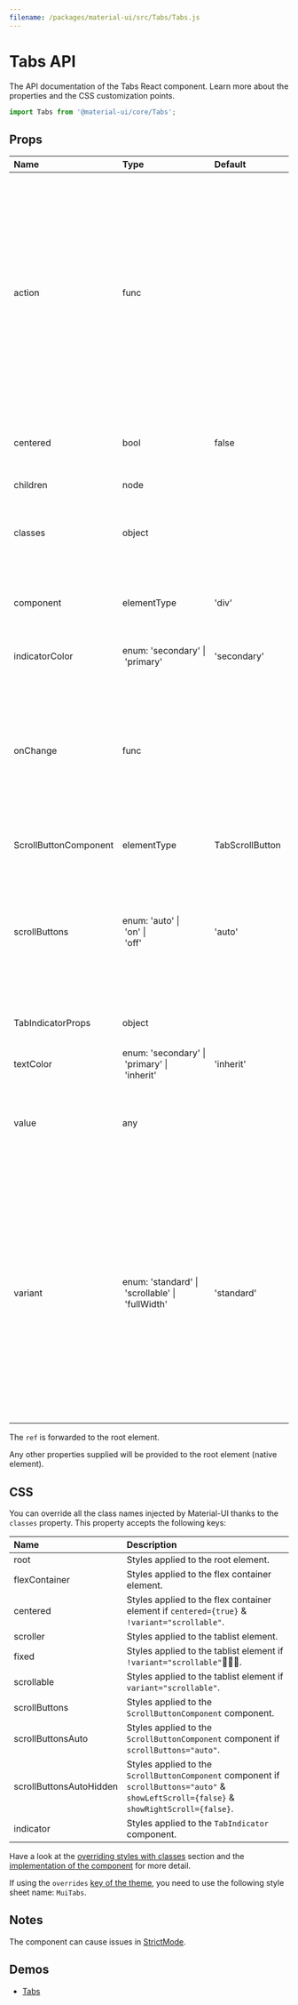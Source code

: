 ```yaml
---
filename: /packages/material-ui/src/Tabs/Tabs.js
---
```


<!--- This documentation is automatically generated, do not try to edit it. -->

# Tabs API

<p class="description">The API documentation of the Tabs React component. Learn more about the properties and the CSS customization points.</p>

```js
import Tabs from '@material-ui/core/Tabs';
```



## Props

| Name | Type | Default | Description |
|:-----|:-----|:--------|:------------|
| <span class="prop-name">action</span> | <span class="prop-type">func</span> |  | Callback fired when the component mounts. This is useful when you want to trigger an action programmatically. It currently only supports `updateIndicator()` action.<br><br>**Signature:**<br>`function(actions: object) => void`<br>*actions:* This object contains all possible actions that can be triggered programmatically. |
| <span class="prop-name">centered</span> | <span class="prop-type">bool</span> | <span class="prop-default">false</span> | If `true`, the tabs will be centered. This property is intended for large views. |
| <span class="prop-name">children</span> | <span class="prop-type">node</span> |  | The content of the component. |
| <span class="prop-name">classes</span> | <span class="prop-type">object</span> |  | Override or extend the styles applied to the component. See [CSS API](#css) below for more details. |
| <span class="prop-name">component</span> | <span class="prop-type">elementType</span> | <span class="prop-default">'div'</span> | The component used for the root node. Either a string to use a DOM element or a component. |
| <span class="prop-name">indicatorColor</span> | <span class="prop-type">enum:&nbsp;'secondary'&nbsp;&#124;<br>&nbsp;'primary'<br></span> | <span class="prop-default">'secondary'</span> | Determines the color of the indicator. |
| <span class="prop-name">onChange</span> | <span class="prop-type">func</span> |  | Callback fired when the value changes.<br><br>**Signature:**<br>`function(event: object, value: any) => void`<br>*event:* The event source of the callback<br>*value:* We default to the index of the child (number) |
| <span class="prop-name">ScrollButtonComponent</span> | <span class="prop-type">elementType</span> | <span class="prop-default">TabScrollButton</span> | The component used to render the scroll buttons. |
| <span class="prop-name">scrollButtons</span> | <span class="prop-type">enum:&nbsp;'auto'&nbsp;&#124;<br>&nbsp;'on'&nbsp;&#124;<br>&nbsp;'off'<br></span> | <span class="prop-default">'auto'</span> | Determine behavior of scroll buttons when tabs are set to scroll `auto` will only present them on medium and larger viewports `on` will always present them `off` will never present them |
| <span class="prop-name">TabIndicatorProps</span> | <span class="prop-type">object</span> |  | Properties applied to the `TabIndicator` element. |
| <span class="prop-name">textColor</span> | <span class="prop-type">enum:&nbsp;'secondary'&nbsp;&#124;<br>&nbsp;'primary'&nbsp;&#124;<br>&nbsp;'inherit'<br></span> | <span class="prop-default">'inherit'</span> | Determines the color of the `Tab`. |
| <span class="prop-name">value</span> | <span class="prop-type">any</span> |  | The value of the currently selected `Tab`. If you don't want any selected `Tab`, you can set this property to `false`. |
| <span class="prop-name">variant</span> | <span class="prop-type">enum:&nbsp;'standard'&nbsp;&#124;<br>&nbsp;'scrollable'&nbsp;&#124;<br>&nbsp;'fullWidth'<br></span> | <span class="prop-default">'standard'</span> | Determines additional display behavior of the tabs:  - `scrollable` will invoke scrolling properties and allow for horizontally  scrolling (or swiping) of the tab bar.  -`fullWidth` will make the tabs grow to use all the available space,  which should be used for small views, like on mobile.  - `standard` will render the default state. |

The `ref` is forwarded to the root element.

Any other properties supplied will be provided to the root element (native element).

## CSS

You can override all the class names injected by Material-UI thanks to the `classes` property.
This property accepts the following keys:


| Name | Description |
|:-----|:------------|
| <span class="prop-name">root</span> | Styles applied to the root element.
| <span class="prop-name">flexContainer</span> | Styles applied to the flex container element.
| <span class="prop-name">centered</span> | Styles applied to the flex container element if `centered={true}` & `!variant="scrollable"`.
| <span class="prop-name">scroller</span> | Styles applied to the tablist element.
| <span class="prop-name">fixed</span> | Styles applied to the tablist element if `!variant="scrollable"`.
| <span class="prop-name">scrollable</span> | Styles applied to the tablist element if `variant="scrollable"`.
| <span class="prop-name">scrollButtons</span> | Styles applied to the `ScrollButtonComponent` component.
| <span class="prop-name">scrollButtonsAuto</span> | Styles applied to the `ScrollButtonComponent` component if `scrollButtons="auto"`.
| <span class="prop-name">scrollButtonsAutoHidden</span> | Styles applied to the `ScrollButtonComponent` component if `scrollButtons="auto"` & `showLeftScroll={false}` & `showRightScroll={false}`.
| <span class="prop-name">indicator</span> | Styles applied to the `TabIndicator` component.

Have a look at the [overriding styles with classes](/customization/components/#overriding-styles-with-classes) section
and the [implementation of the component](https://github.com/mui-org/material-ui/blob/next/packages/material-ui/src/Tabs/Tabs.js)
for more detail.

If using the `overrides` [key of the theme](/customization/themes/#css),
you need to use the following style sheet name: `MuiTabs`.

## Notes

The component can cause issues in [StrictMode](https://reactjs.org/docs/strict-mode.html).

## Demos

- [Tabs](/components/tabs/)

